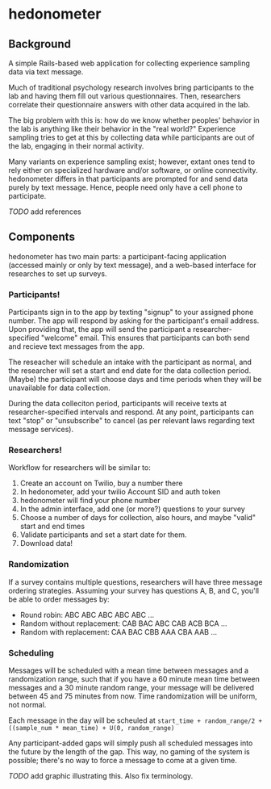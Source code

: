 # hedonometer

## Background

A simple Rails-based web application for collecting experience sampling data via text message.

Much of traditional psychology research involves bring participants to the lab and having them fill out various questionnaires. Then, researchers correlate their questionnaire answers with other data acquired in the lab.

The big problem with this is: how do we know whether peoples' behavior in the lab is anything like their behavior in the "real world?" Experience sampling tries to get at this by collecting data while participants are out of the lab, engaging in their normal activity.

Many variants on experience sampling exist; however, extant ones tend to rely either on specialized hardware and/or software, or online connectivity.  hedonometer differs in that participants are prompted for and send data purely by text message. Hence, people need only have a cell phone to participate.

_TODO_ add references

## Components

hedonometer has two main parts: a participant-facing application (accessed mainly or only by text message), and a web-based interface for researches to set up surveys.

### Participants!

Participants sign in to the app by texting "signup" to your assigned phone number. The app will respond by asking for the participant's email address. Upon providing that, the app will send the participant a researcher-specified "welcome" email. This ensures that participants can both send and recieve text messages from the app.

The reseacher will schedule an intake with the participant as normal, and the researcher will set a start and end date for the data collection period. (Maybe) the participant will choose days and time periods when they will be unavailable for data collection.

During the data colleciton period, participants will receive texts at researcher-specified intervals and respond. At any point, participants can text "stop" or "unsubscribe" to cancel (as per relevant laws regarding text message services).

### Researchers!

Workflow for researchers will be similar to:

1. Create an account on Twilio, buy a number there
1. In hedonometer, add your twilio Account SID and auth token
1. hedonometer will find your phone number
1. In the admin interface, add one (or more?) questions to your survey
1. Choose a number of days for collection, also hours, and maybe "valid" start and end times
1. Validate participants and set a start date for them.
1. Download data!

### Randomization

If a survey contains multiple questions, researchers will have three message ordering strategies. Assuming your survey has questions A, B, and C, you'll be able to order messages by:

* Round robin: ABC ABC ABC ABC ABC ...
* Random without replacement: CAB BAC ABC CAB ACB BCA ...
* Random with replacement: CAA BAC CBB AAA CBA AAB ...

### Scheduling

Messages will be scheduled with a mean time between messages and a randomization range, such that if you have a 60 minute mean time between messages and a 30 minute random range, your message will be delivered between 45 and 75 minutes from now. Time randomization will be uniform, not normal.

Each message in the day will be scheuled at `start_time + random_range/2 + ((sample_num * mean_time) + U(0, random_range)`

Any participant-added gaps will simply push all scheduled messages into the future by the length of the gap. This way, no gaming of the system is possible; there's no way to force a message to come at a given time.

_TODO_ add graphic illustrating this. Also fix terminology.